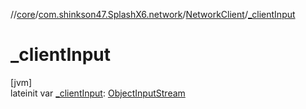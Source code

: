 //[core](../../../index.md)/[com.shinkson47.SplashX6.network](../index.md)/[NetworkClient](index.md)/[_clientInput](_client-input.md)

# _clientInput

[jvm]\
lateinit var [_clientInput](_client-input.md): [ObjectInputStream](https://docs.oracle.com/javase/8/docs/api/java/io/ObjectInputStream.html)
